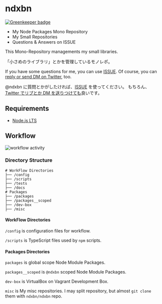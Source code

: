 # ndxbn

[![Greenkeeper badge](https://badges.greenkeeper.io/ndxbn/ndxbn.svg)](https://greenkeeper.io/)

- My Node Packages Mono Repository
- My Small Repositories
- Questions & Answers on ISSUE

This Mono-Repository managements my small libraries.

「小さめのライブラリ」とかを管理しているモノレポ。

If you have some questions for me, you can use [ISSUE](https://github.com/ndxbn/ndxbn/issues/new?template=question.md).
Of course, you can [reply or send DM on Twitter](https://twitter.com/ndxbn), too.

@ndxbn に質問とかがしたければ、[ISSUE](https://github.com/ndxbn/ndxbn/issues/new?template=question.md) を使ってください。
もちろん、[Twitter でリプとか DM を送りつけても](https://twitter.com/ndxbn)良いです。

## Requirements

- [Node.js LTS](https://nodejs.org/)

## Workflow

![workflow activity](http://www.plantuml.com/plantuml/proxy?src=https://raw.githubusercontent.com/ndxbn/ndxbn/master/docs/work-flow.puml)


### Directory Structure

```
# WorkFlow Directories
├── /config
├── /scripts
├── /tests
├── /docs
# Packages
├── /packages
├── /packages__scoped
├── /dev-box
├── /misc
```

#### WorkFlow Directories 

`/config` is configuration files for workflow.

`/scripts` is TypeScript files used by `npm` scripts.
 
#### Packages Directories

`packages` is global scope Node Module Packages.

`packages__scoped` is `@ndxbn` scoped Node Module Packages.

`dev-box` is VirtualBox on Vagrant Development Box.

`misc` is My misc repositories.
I may split repository, but almost `git clone` them with `ndxbn/ndxbn` repo.
